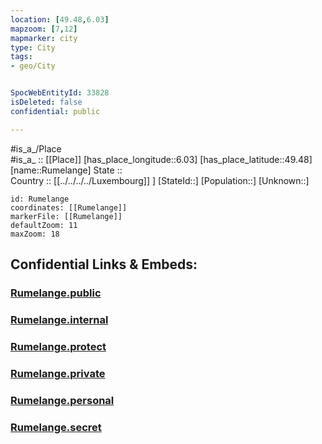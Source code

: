 ```yaml
---
location: [49.48,6.03] 
mapzoom: [7,12] 
mapmarker: city 
type: City
tags:
- geo/City


SpocWebEntityId: 33828
isDeleted: false
confidential: public

---
```

#is_a_/Place  
#is_a_ :: [[Place]] 
[has_place_longitude::6.03] 
[has_place_latitude::49.48] 
[name::Rumelange] 
State ::  
Country :: [[../../../../Luxembourg]] ] 
[StateId::] 
[Population::] 
[Unknown::] 


```leaflet
id: Rumelange
coordinates: [[Rumelange]] 
markerFile: [[Rumelange]] 
defaultZoom: 11 
maxZoom: 18
```


## Confidential Links & Embeds: 

### [Rumelange.public](/_public/\Earth\Continent\Europe\Europe~West\Luxembourg\CityRumelange.public.md) 

### [Rumelange.internal](/_internal/\Earth\Continent\Europe\Europe~West\Luxembourg\CityRumelange.internal.md) 

### [Rumelange.protect](/_protect/\Earth\Continent\Europe\Europe~West\Luxembourg\CityRumelange.protect.md) 

### [Rumelange.private](/_private/\Earth\Continent\Europe\Europe~West\Luxembourg\CityRumelange.private.md) 

### [Rumelange.personal](/_personal/\Earth\Continent\Europe\Europe~West\Luxembourg\CityRumelange.personal.md) 

### [Rumelange.secret](/_secret/\Earth\Continent\Europe\Europe~West\Luxembourg\CityRumelange.secret.md)

